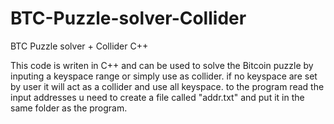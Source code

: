 # BTC-Puzzle-solver-Collider
BTC Puzzle solver + Collider C++

This code is writen in C++ and can be used to solve the Bitcoin puzzle by inputing a keyspace range or simply use as collider.
if no keyspace are set by user it will act as a collider and use all keyspace.
to the program read the input addresses u need to create a file called "addr.txt" and put it in the same folder as the program.

